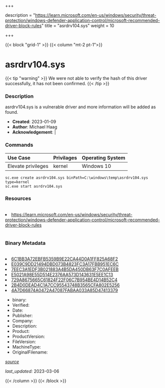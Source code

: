 +++

description = "https://learn.microsoft.com/en-us/windows/security/threat-protection/windows-defender-application-control/microsoft-recommended-driver-block-rules"
title = "asrdrv104.sys"
weight = 10

+++


{{< block "grid-1" >}}
{{< column "mt-2 pt-1">}}




# asrdrv104.sys 


{{< tip "warning" >}}
We were not able to verify the hash of this driver successfully, it has not been confirmed.
{{< /tip >}}




### Description


asrdrv104.sys is a vulnerable driver and more information will be added as found.


- **Created**: 2023-01-09
- **Author**: Michael Haag
- **Acknowledgement**:  | [](https://twitter.com/)

### Commands

| Use Case | Privilages | Operating System | 
|:---- | ---- | ---- |
| Elevate privileges | kernel | Windows 10 |

```
sc.exe create asrdrv104.sys binPath=C:\windows\temp\asrdrv104.sys type=kernel
sc.exe start asrdrv104.sys
```

### Resources
<br>


<li><a href=" https://learn.microsoft.com/en-us/windows/security/threat-protection/windows-defender-application-control/microsoft-recommended-driver-block-rules"> https://learn.microsoft.com/en-us/windows/security/threat-protection/windows-defender-application-control/microsoft-recommended-driver-block-rules</a></li>


<br>


### Binary Metadata
<br>



<li><a href="https://www.virustotal.com/gui/file/6C1BB3A72EBFB5359B9E22CA44D0A1FF825A68F2">6C1BB3A72EBFB5359B9E22CA44D0A1FF825A68F2</a></li>

<li><a href="https://www.virustotal.com/gui/file/E039C9DD21494DBD073B4823FC3A17FBB951EC6C">E039C9DD21494DBD073B4823FC3A17FBB951EC6C</a></li>

<li><a href="https://www.virustotal.com/gui/file/7EEC3A1EDF3B021883A4B5DA450DB63F7C0AFEEB">7EEC3A1EDF3B021883A4B5DA450DB63F7C0AFEEB</a></li>

<li><a href="https://www.virustotal.com/gui/file/E5021A98E55D514E2376AA573D143631E5EE1C13">E5021A98E55D514E2376AA573D143631E5EE1C13</a></li>

<li><a href="https://www.virustotal.com/gui/file/729A8675665C61824F22F06C7B954BE4D14B52C4">729A8675665C61824F22F06C7B954BE4D14B52C4</a></li>

<li><a href="https://www.virustotal.com/gui/file/2B4D0DEAD4C1A7CC95543748B3565CFA802E5256">2B4D0DEAD4C1A7CC95543748B3565CFA802E5256</a></li>

<li><a href="https://www.virustotal.com/gui/file/4A7D66874A0472A47087FABAA033A85D47413379">4A7D66874A0472A47087FABAA033A85D47413379</a></li>



- binary: 
- Verified: 
- Date: 
- Publisher: 
- Company: 
- Description: 
- Product: 
- ProductVersion: 
- FileVersion: 
- MachineType: 
- OriginalFilename: 

[*source*](https://github.com/magicsword-io/LOLDrivers/tree/main/yaml/asrdrv104.sys.yml)

*last_updated:* 2023-03-06


{{< /column >}}
{{< /block >}}
